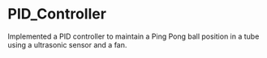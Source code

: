 # PID_Controller
Implemented a PID controller to maintain a Ping Pong ball position in a tube using a ultrasonic sensor and a fan.
